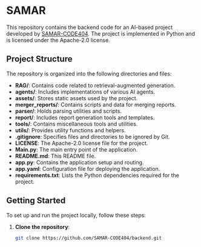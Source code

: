 # SAMAR

This repository contains the backend code for an AI-based project developed by [SAMAR-CODE404](https://github.com/SAMAR-CODE404). The project is implemented in Python and is licensed under the Apache-2.0 license.

## Project Structure

The repository is organized into the following directories and files:

- **RAG/**: Contains code related to retrieval-augmented generation.
- **agents/**: Includes implementations of various AI agents.
- **assets/**: Stores static assets used by the project.
- **merger_reports/**: Contains scripts and data for merging reports.
- **parser/**: Holds parsing utilities and scripts.
- **report/**: Includes report generation tools and templates.
- **tools/**: Contains miscellaneous tools and utilities.
- **utils/**: Provides utility functions and helpers.
- **.gitignore**: Specifies files and directories to be ignored by Git.
- **LICENSE**: The Apache-2.0 license file for the project.
- **Main.py**: The main entry point of the application.
- **README.md**: This README file.
- **app.py**: Contains the application setup and routing.
- **app.yaml**: Configuration file for deploying the application.
- **requirements.txt**: Lists the Python dependencies required for the project.

## Getting Started

To set up and run the project locally, follow these steps:

1. **Clone the repository**:
   ```bash
   git clone https://github.com/SAMAR-CODE404/backend.git
